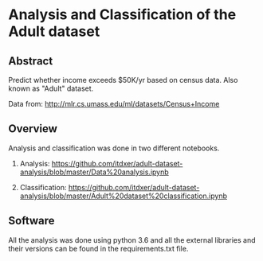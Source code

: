 # Analysis and Classification of the Adult dataset

## Abstract

Predict whether income exceeds $50K/yr based on census data. Also known as "Adult" dataset.

Data from: http://mlr.cs.umass.edu/ml/datasets/Census+Income

## Overview

Analysis and classification was done in two different notebooks.

1. Analysis: https://github.com/itdxer/adult-dataset-analysis/blob/master/Data%20analysis.ipynb

2. Classification: https://github.com/itdxer/adult-dataset-analysis/blob/master/Adult%20dataset%20classification.ipynb

## Software

All the analysis was done using python 3.6 and all the external libraries and their versions can be found in the requirements.txt file.

